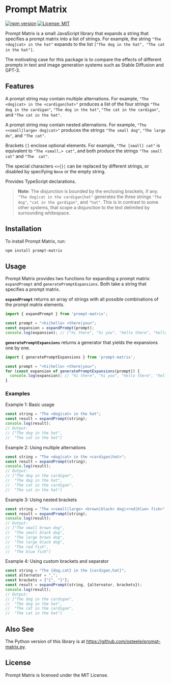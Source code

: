 # Prompt Matrix

[![npm version](https://badge.fury.io/js/prompt-matrix.svg)](https://badge.fury.io/js/prompt-matrix)
[![License: MIT](https://img.shields.io/badge/License-MIT-yellow.svg)](https://opensource.org/licenses/MIT)

Prompt Matrix is a small JavaScript library that expands a string that specifies
a prompt matrix into a list of strings. For example, the string `"The <dog|cat>
in the hat"` expands to the list `["The dog in the hat", "The cat in the hat"]`.

The motivating case for this package is to compare the effects of different
prompts in text and image generation systems such as Stable Diffusion and GPT-3.

## Features

A prompt string may contain multiple alternations. For example, `"The <dog|cat>
in the <cardigan|hat>"` produces a list of the four strings `"The dog in the
cardigan"`, `"The dog in the hat"`, `"The cat in the cardigan"`, and `"The cat
in the hat"`.

A prompt string may contain nested alternations. For example, `"The
<<small|large> dog|cat>"` produces the strings `"The small dog"`, `"The large
do"`, and `"The cat"`.

Brackets `[]` enclose optional elements. For example, `"The [small] cat"` is
equivalent to `"The <small,> cat"`, and both produce the strings `"The small
cat"` and `"The  cat"`.

The special characters `<>{}|` can be replaced by different strings, or disabled
by specifying `None` or the empty string.

Provides TypeScript declarations.

> **Note**: The disjunction is bounded by the enclosing brackets, if any. `"The
dog|cat in the cardigan|hat"` generates the three strings `"The dog"`, `"cat in
the gardigan"`, and `"hat"`. This is in contrast to some other systems, that
scope a disjunction to the text delimited by surrounding whitespace.

## Installation

To install Prompt Matrix, run:

```sh
npm install prompt-matrix
```

## Usage

Prompt Matrix provides two functions for expanding a prompt matrix:
`expandPrompt` and `generatePromptExpansions`. Both take a string that specifies
a prompt matrix.

**`expandPrompt`** returns an array of strings with all possible combinations of the
prompt matrix elements.

```typescript
import { expandPrompt } from 'prompt-matrix';

const prompt = "<hi|hello> <there|you>";
const expansion = expandPrompt(prompt);
console.log(expansion); // ["hi there", "hi you", "hello there", "hello you"]
```

**`generatePromptExpansions`** returns a generator that yields the expansions one by
one.

```typescript
import { generatePromptExpansions } from 'prompt-matrix';

const prompt = "<hi|hello> <there|you>";
for (const expansion of generatePromptExpansions(prompt)) {
  console.log(expansion); // "hi there", "hi you", "hello there", "hello you"
}
```

### Examples

Example 1: Basic usage

```typescript
const string = "The <dog|cat> in the hat";
const result = expandPrompt(string);
console.log(result);
// Output:
// ["The dog in the hat",
//  "The cat in the hat"]
```

Example 2: Using multiple alternations

```typescript
const string = "The <dog|cat> in the <cardigan|hat>";
const result = expandPrompt(string);
console.log(result);
// Output:
// ["The dog in the cardigan",
//  "The dog in the hat",
//  "The cat in the cardigan",
//  "The cat in the hat"]
```

Example 3: Using nested brackets

```typescript
const string = "The <<small|large> <brown|black> dog|<red|blue> fish>";
const result = expandPrompt(string);
console.log(result);
// Output:
// ["The small brown dog",
//  "The small black dog",
//  "The large brown dog",
//  "The large black dog",
//  "The red fish",
//  "The blue fish"]
```

Example 4: Using custom brackets and separator

```typescript
const string = "The {dog,cat} in the {cardigan,hat}";
const alternator = ",";
const brackets = ["{", "}"];
const result = expandPrompt(string, {alternator, brackets});
console.log(result);
// Output:
// ["The dog in the cardigan",
//  "The dog in the hat",
//  "The cat in the cardigan",
//  "The cat in the hat"]
```

## Also See

The Python version of this library is at
<https://github.com/osteele/prompt-matrix.py>.

## License

Prompt Matrix is licensed under the MIT License.
